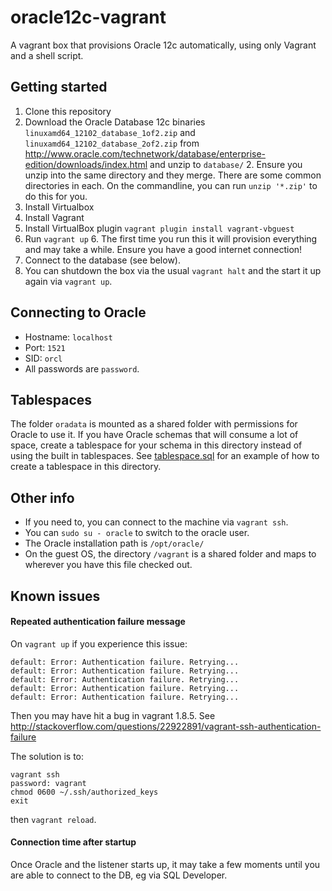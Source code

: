 # oracle12c-vagrant
A vagrant box that provisions Oracle 12c automatically, using only Vagrant and a shell script.

## Getting started
1. Clone this repository
2. Download the Oracle Database 12c binaries `linuxamd64_12102_database_1of2.zip` and `linuxamd64_12102_database_2of2.zip`
from http://www.oracle.com/technetwork/database/enterprise-edition/downloads/index.html and unzip to `database/`
    2. Ensure you unzip into the same directory and they merge. There are some common directories in each. On the commandline, you can run `unzip '*.zip'` to do this for you.
3. Install Virtualbox
4. Install Vagrant
5. Install VirtualBox plugin `vagrant plugin install vagrant-vbguest`
6. Run `vagrant up`
    6. The first time you run this it will provision everything and may take a while. Ensure you have a good internet connection!
7. Connect to the database (see below).
8. You can shutdown the box via the usual `vagrant halt` and the start it up again via `vagrant up`.

## Connecting to Oracle
* Hostname: `localhost`
* Port: `1521`
* SID: `orcl`
* All passwords are `password`.

## Tablespaces
The folder `oradata` is mounted as a shared folder with permissions for Oracle to use it. If you have Oracle schemas that will consume a lot of space, create a tablespace for your schema in this directory instead of using the built in tablespaces. See [tablespace.sql](/scripts/tablespace.sql) for an example of how to create a tablespace in this directory.

## Other info

* If you need to, you can connect to the machine via `vagrant ssh`.
* You can `sudo su - oracle` to switch to the oracle user.
* The Oracle installation path is `/opt/oracle/`
* On the guest OS, the directory `/vagrant` is a shared folder and maps to wherever you have this file checked out.

## Known issues

#### Repeated authentication failure message

On `vagrant up` if you experience this issue:
````
default: Error: Authentication failure. Retrying...
default: Error: Authentication failure. Retrying...
default: Error: Authentication failure. Retrying...
default: Error: Authentication failure. Retrying...
default: Error: Authentication failure. Retrying...
````
Then you may have hit a bug in vagrant 1.8.5. See
http://stackoverflow.com/questions/22922891/vagrant-ssh-authentication-failure

The solution is to:
````
vagrant ssh
password: vagrant
chmod 0600 ~/.ssh/authorized_keys
exit
````

then `vagrant reload`.

#### Connection time after startup
Once Oracle and the listener starts up, it may take a few moments until you are able to connect to the DB, eg via SQL Developer.
